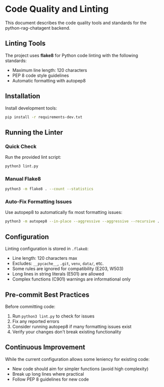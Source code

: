 # Code Quality and Linting

This document describes the code quality tools and standards for the python-rag-chatagent backend.

## Linting Tools

The project uses **flake8** for Python code linting with the following standards:
- Maximum line length: 120 characters
- PEP 8 code style guidelines
- Automatic formatting with autopep8

## Installation

Install development tools:

```bash
pip install -r requirements-dev.txt
```

## Running the Linter

### Quick Check

Run the provided lint script:

```bash
python3 lint.py
```

### Manual Flake8

```bash
python3 -m flake8 . --count --statistics
```

### Auto-Fix Formatting Issues

Use autopep8 to automatically fix most formatting issues:

```bash
python3 -m autopep8 --in-place --aggressive --aggressive --recursive .
```

## Configuration

Linting configuration is stored in `.flake8`:
- Line length: 120 characters max
- Excludes: `__pycache__`, `.git`, `venv`, `data/`, etc.
- Some rules are ignored for compatibility (E203, W503)
- Long lines in string literals (E501) are allowed
- Complex functions (C901) warnings are informational only

## Pre-commit Best Practices

Before committing code:
1. Run `python3 lint.py` to check for issues
2. Fix any reported errors
3. Consider running autopep8 if many formatting issues exist
4. Verify your changes don't break existing functionality

## Continuous Improvement

While the current configuration allows some leniency for existing code:
- New code should aim for simpler functions (avoid high complexity)
- Break up long lines where practical
- Follow PEP 8 guidelines for new code
